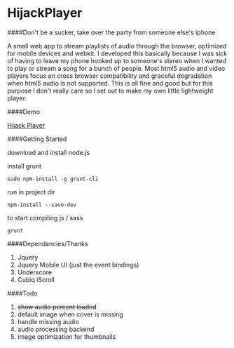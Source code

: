 HijackPlayer
============

####Don't be a sucker, take over the party from someone else's iphone

A small web app to stream playlists of audio through the browser, optimized for mobile devices and webkit. I developed this basically because I was sick of having to leave my phone hooked up to someone's stereo when I wanted to play or stream a song for a bunch of people. Most html5 audio and video players focus on cross browser compatibility and graceful degradation when html5 audio is not supported. This is all fine and good but for this purpose I don't really care so I set out to make my own little lightweight player.

####Demo

[Hijack Player](http://robincwillis.github.io/HijackPlayer/)

####Getting Started

download and install node.js

install grunt

	sudo npm-install -g grunt-cli

run in project dir

	npm-install --save-dev

to start compiling js / sass

	grunt

####Dependancies/Thanks

1. Jquery
2. Jquery Mobile UI (just the event bindings)
3. Underscore
4. Cubiq iScroll

####Todo

1. ~~show audio percent loaded~~
2. default image when cover is missing
3. handle missing audio
4. audio processing backend
5. image optimization for thumbnails